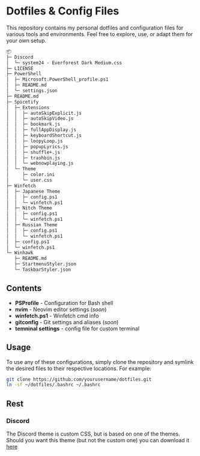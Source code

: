 # Dotfiles & Config Files

This repository contains my personal dotfiles and configuration files for various tools and environments. Feel free to explore, use, or adapt them for your own setup.

```md
📦 
├─ Discord
│  └─ system24 - Everforest Dark Medium.css
├─ LICENSE
├─ PowerShell
│  ├─ Microsoft.PowerShell_profile.ps1
│  ├─ README.md
│  └─ settings.json
├─ README.md
├─ Spicetify
│  ├─ Extensions
│  │  ├─ autoSkipExplicit.js
│  │  ├─ autoSkipVideo.js
│  │  ├─ bookmark.js
│  │  ├─ fullAppDisplay.js
│  │  ├─ keyboardShortcut.js
│  │  ├─ loopyLoop.js
│  │  ├─ popupLyrics.js
│  │  ├─ shuffle+.js
│  │  ├─ trashbin.js
│  │  └─ webnowplaying.js
│  └─ Theme
│     ├─ color.ini
│     └─ user.css
├─ Winfetch
│  ├─ Japanese Theme
│  │  ├─ config.ps1
│  │  └─ winfetch.ps1
│  ├─ Nitch Theme
│  │  ├─ config.ps1
│  │  └─ winfetch.ps1
│  ├─ Russian Theme
│  │  ├─ config.ps1
│  │  └─ winfetch.ps1
│  ├─ config.ps1
│  └─ winfetch.ps1
└─ Winhawk
   ├─ README.md
   ├─ StartmenuStyler.json
   └─ TaskbarStyler.json
```

## Contents

- **PSProfile** - Configuration for Bash shell
- **nvim** - Neovim editor settings (*soon*)
- **winfetch.ps1** - Winfetch cmd info
- **gitconfig** - Git settings and aliases (*soon*)
- **temninal settings** - config file for custom terminal

## Usage

To use any of these configurations, simply clone the repository and symlink the desired files to their respective locations. For example:

```bash
git clone https://github.com/yourusername/dotfiles.git
ln -sf ~/dotfiles/.bashrc ~/.bashrc
```

## Rest

### Discord

The Discord theme is custom CSS, but is based on one of the themes. Should you want this theme (but not the custom one) you can download it [here](https://github.com/refact0r/system24)
